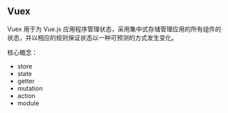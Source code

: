 
## Vuex
Vuex 用于为 Vue.js 应用程序管理状态，采用集中式存储管理应用的所有组件的状态，并以相应的规则保证状态以一种可预测的方式发生变化。

核心概念：
* store
* state
* getter
* mutation
* action
* module
    

